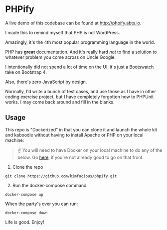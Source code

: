 # PHPify

A live demo of this codebase can be found at http://phpify.abts.io.

I made this to remind myself that PHP is not WordPress.  

Amazingly, it's the 4th most popular programming language in the world.

PHP has **great** documentation.  And it's really hard *not* to find a solution to whatever problem you come across on Uncle Google.

I intentionally did not spend a lot of time on the UI, it's just a [Bootswatch](https://bootswatch.com/slate/) take on Bootstrap 4.

Also, there's zero JavaScript by design.

Normally, I'd write a bunch of test cases, and use those as I have in other coding exercise project, but I have completely forgotten how to PHPUnit works.  I may come back around and fill in the blanks.

## Usage

This repo is "Dockerized" in that you can clone it and launch the whole kit and kaboodle without having to install Apache or PHP on your local machine:

> :point_up:  You will need to have Docker on your local machine to do any of the below.  Go [here](https://www.docker.com), if you're not already good to go on that front.

1. Clone the repo
```shell
git clone https://github.com/kimfucious/phpify.git
```
2. Run the docker-compose command
```shell
docker-compose up
```

When the party's over you can run:
```shell
docker-compose down
```

Life is good.  Enjoy!
